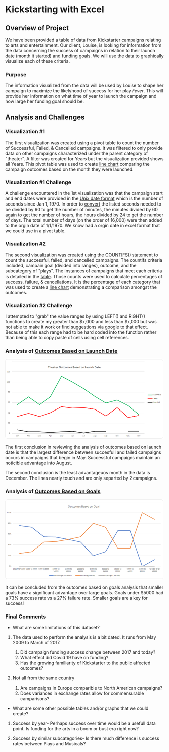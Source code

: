# Kickstarting with Excel

## Overview of Project
We have been provided a table of data from Kickstarter campaigns relating to arts and entertainment. Our client, Louise, is looking for information from the data concerning the success of campaigns in relation to their launch date (month it started) and funding goals.  We will use the data to graphically visualize each of these criteria. 


### Purpose
The information visualized from the data will be used by Louise to shape her campaign to maximize the likelyhood of success for her play *Fever*.  This will provide her information on what time of year to launch the campaign and how large her funding goal should be. 


## Analysis and Challenges
### Visualization #1 
The first visualization was created using a pivot table to count the number of Successful, Failed, & Cancelled campaigns.  It was filtered to only provide data on other campaigns characterized under the parent category of "theater".  A filter was created for Years but the visualization provided shows all Years.  This pivot table was used to create [line chart](https://github.com/ethiry99/HW1_Submissions/blob/main/Resources/Theater_Outcomes_vs_Launch.png) comparing the campaign outcomes based on the month they were launched.

### Visualization #1 Challenge

A challenge encountered in the 1st visualization was that the campaign start and end dates were provided in the [Unix date format](https://github.com/ethiry99/HW1_Submissions/blob/main/Excel%20Images/Unix%20Date%20%26%20Time%20example.png) which is the number of seconds since Jan 1, 1970.  In order to [convert](https://github.com/ethiry99/HW1_Submissions/blob/main/Excel%20Images/Unix%20Conversion%20to%20Excel%20Date.png) the listed seconds needed to be divided by 60 to get the number of minutes, the minutes divided by 60 again to get the number of hours, the hours divided by 24 to get the number of days.  The total number of days (on the order of 16,000) were then added to the orgin date of 1/1/1970.  We know had a orgin date in excel format that we could use in a pivot table.

### Visualization #2
The second visualization was created using the [COUNTIFS()](https://github.com/ethiry99/HW1_Submissions/blob/main/Excel%20Images/COUNTIFS%20example.png) statement to count the successful, failed, and cancelled campaigns. The countifs criteria included, campain goal (divided into ranges), outcome, and the subcategory of "plays".  The instances of campaigns that meet each criteria is detailed in the [table](https://github.com/ethiry99/HW1_Submissions/blob/main/Excel%20Images/Results%20Table.png).  Those counts were used to calculate percentages of success, failure, & cancellations. It is the percentage of each category that was used to create a [line chart](https://github.com/ethiry99/HW1_Submissions/blob/main/Resources/Outcome_vs_Goals.png) demonstrating a comparison amongst the outcomes.

### Visualization #2 Challenge
I attempted to "grab" the value ranges by using LEFT() and RIGHT() functions to create my greater than $x,000 and less than $x,000 but was not able to make it work or find suggestions via google to that effect. Because of this each range had to be hard coded into the function rather than being able to copy paste of cells using cell references.

### Analysis of [Outcomes Based on Launch Date](https://github.com/ethiry99/HW1_Submissions/blob/main/Resources/Theater_Outcomes_vs_Launch.png)

![chart](https://github.com/ethiry99/HW1_Submissions/blob/main/Resources/Theater_Outcomes_vs_Launch.png)

The first conclusion in reviewing the analysis of outcomes based on launch date is that the largest difference between succesfull and failed campaigns occurs in campaigns that begin in May.  Successful campaigns maintain an noticible advantage into August.

The second conclusion is the least advantageuos month in the data is December.  The lines nearly touch and are only separted by 2 campaigns. 


### Analysis of [Outcomes Based on Goals](https://github.com/ethiry99/HW1_Submissions/blob/main/Resources/Outcome_vs_Goals.png) 

![chart](https://github.com/ethiry99/HW1_Submissions/blob/main/Resources/Outcome_vs_Goals.png)

It can be concluded from the outcomes based on goals analysis that smaller goals have a significant advantage over large goals.  Goals under $5000 had a 73% success rate vs a 27% failure rate.  Smaller goals are a key for success! 


### Final Comments
* What are some limitations of this dataset?

1. The data used to perform the analysis is a bit dated. It runs from May 2009 to March of 2017.
    1. Did campaign funding success change between 2017 and today?
    2. What effect did Covid 19 have on funding? 
    3. Has the growing familiarity of Kickstarter to the public affected outcomes?
    
2. Not all from the same country
    1. Are campaigns in Europe comparible to North American campaigns?
    2. Does variances in exchange rates allow for commensurable camparisons?
  
* What are some other possible tables and/or graphs that we could create?

1. Success by year- Perhaps success over time would be a usefull data point.  Is funding for the arts in a boom or bust era right now?

2. Success by similar subcategories- Is there much difference is success rates between Plays and Musicals? 

